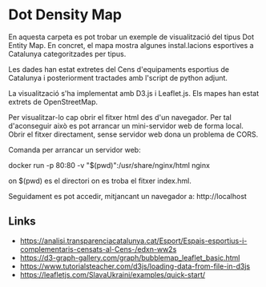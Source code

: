 # Dot Density Map

En aquesta carpeta es pot trobar un exemple de visualització del tipus Dot Entity Map. En concret, el mapa mostra algunes instal.lacions 
esportives a Catalunya categoritzades per tipus. 

Les dades han estat extretes del Cens d'equipaments esportius de Catalunya i posteriorment tractades amb l'script de python adjunt. 

La visualització s'ha implementat amb D3.js i Leaflet.js. Els mapes han estat extrets de OpenStreetMap.

Per visualitzar-lo cap obrir el fitxer html des d'un navegador. Per tal d'aconseguir això es pot arrancar un mini-servidor web de forma local. 
Obrir el fitxer directament, sense servidor web dona un problema de CORS. 

Comanda per arrancar un servidor web: 

docker run -p 80:80 -v "$(pwd)":/usr/share/nginx/html nginx

on $(pwd) es el directori on es troba el fitxer index.hml.

Seguidament es pot accedir, mitjancant un navegador a: http://localhost

## Links

* https://analisi.transparenciacatalunya.cat/Esport/Espais-esportius-i-complementaris-censats-al-Cens-/edxn-ww2s
* https://d3-graph-gallery.com/graph/bubblemap_leaflet_basic.html
* https://www.tutorialsteacher.com/d3js/loading-data-from-file-in-d3js
* https://leafletjs.com/SlavaUkraini/examples/quick-start/


